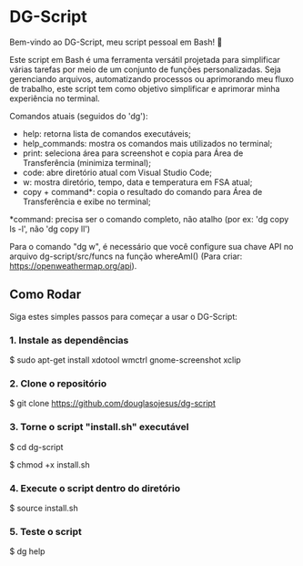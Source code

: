 # DG-Script

Bem-vindo ao DG-Script, meu script pessoal em Bash! 🚀

Este script em Bash é uma ferramenta versátil projetada para simplificar várias tarefas por meio de um conjunto de funções personalizadas. Seja gerenciando arquivos, automatizando processos ou aprimorando meu fluxo de trabalho, este script tem como objetivo simplificar e aprimorar minha experiência no terminal.

Comandos atuais (seguidos do 'dg'):

- help: retorna lista de comandos executáveis;
- help_commands: mostra os comandos mais utilizados no terminal;
- print: seleciona área para screenshot e copia para Área de Transferência (minimiza terminal);
- code: abre diretório atual com Visual Studio Code;
- w: mostra diretório, tempo, data e temperatura em FSA atual;
- copy + command*: copia o resultado do comando para Área de Transferência e exibe no terminal;
          
*command: precisa ser o comando completo, não atalho (por ex: 'dg copy ls -l', não 'dg copy ll')

Para o comando "dg w", é necessário que você configure sua chave API no arquivo dg-script/src/funcs na função whereAmI() (Para criar: https://openweathermap.org/api).

## Como Rodar

Siga estes simples passos para começar a usar o DG-Script:

### 1. Instale as dependências

$ sudo apt-get install xdotool wmctrl gnome-screenshot xclip

### 2. Clone o repositório

$ git clone https://github.com/douglasojesus/dg-script

### 3. Torne o script "install.sh" executável

$ cd dg-script

$ chmod +x install.sh

### 4. Execute o script dentro do diretório

$ source install.sh

### 5. Teste o script

$ dg help
